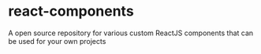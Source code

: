 # react-components
A open source repository for various custom ReactJS components that can be used for your own projects
